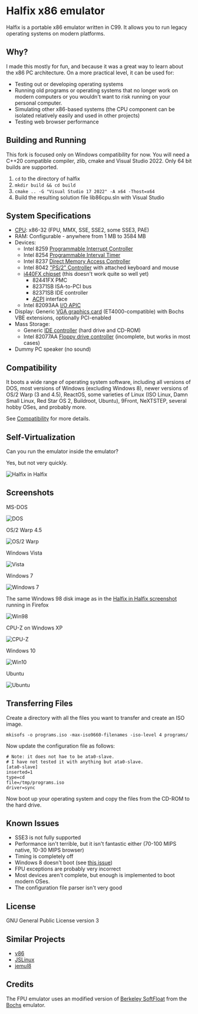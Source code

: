 # Halfix x86 emulator

Halfix is a portable x86 emulator written in C99. It allows you to run legacy operating systems on modern platforms. 

## Why?

I made this mostly for fun, and because it was a great way to learn about the x86 PC architecture. On a more practical level, it can be used for:
 - Testing out or developing operating systems
 - Running old programs or operating systems that no longer work on modern computers or you wouldn't want to risk running on your personal computer. 
 - Simulating other x86-based systems (the CPU component can be isolated relatively easily and used in other projects)
 - Testing web browser performance

## Building and Running

This fork is focused only on Windows compatibility for now. You will need a C++20 compatible compiler, zlib, cmake and Visual Studio 2022. Only 64 bit builds are supported.

1. `cd` to the directory of halfix
2. `mkdir build && cd build`
3. `cmake .. -G "Visual Studio 17 2022" -A x64 -Thost=x64`
4. Build the resulting solution file lib86cpu.sln with Visual Studio

## System Specifications

 - [CPU](https://github.com/nepx/halfix/tree/master/src/cpu): x86-32 (FPU, MMX, SSE, SSE2, some SSE3, PAE)
 - RAM: Configurable - anywhere from 1 MB to 3584 MB
 - Devices:
   - Intel 8259 [Programmable Interrupt Controller](https://github.com/nepx/halfix/blob/master/src/hardware/pic.c)
   - Intel 8254 [Programmable Interval Timer](https://github.com/nepx/halfix/blob/master/src/hardware/pit.c)
   - Intel 8237 [Direct Memory Access Controller](https://github.com/nepx/halfix/blob/master/src/hardware/dma.c)
   - Intel 8042 ["PS/2" Controller](https://github.com/nepx/halfix/blob/master/src/hardware/kbd.c) with attached keyboard and mouse
   - [i440FX chipset](https://github.com/nepx/halfix/blob/master/src/hardware/pci.c) (this doesn't work quite so well yet)
     - 82441FX PMC
     - 82371SB ISA-to-PCI bus
     - 82371SB IDE controller
     - [ACPI](https://github.com/nepx/halfix/blob/master/src/hardware/acpi.c) interface
   - Intel 82093AA [I/O APIC](https://github.com/nepx/halfix/blob/master/src/hardware/ioapic.c)
 - Display: Generic [VGA graphics card](https://github.com/nepx/halfix/blob/master/src/hardware/vga.c) (ET4000-compatible) with Bochs VBE extensions, optionally PCI-enabled
 - Mass Storage: 
   - Generic [IDE controller](https://github.com/nepx/halfix/blob/master/src/hardware/ide.c) (hard drive and CD-ROM) 
   - Intel 82077AA [Floppy drive controller](https://github.com/nepx/halfix/blob/master/src/hardware/fdc.c) (incomplete, but works in most cases)
 - Dummy PC speaker (no sound)

## Compatibility

It boots a wide range of operating system software, including all versions of DOS, most versions of Windows (excluding Windows 8), newer versions of OS/2 Warp (3 and 4.5), ReactOS, some varieties of Linux (ISO Linux, Damn Small Linux, Red Star OS 2, Buildroot, Ubuntu), 9Front, NeXTSTEP, several hobby OSes, and probably more. 

See [Compatibility](compatibility.md) for more details.

## Self-Virtualization

Can you run the emulator inside the emulator? 

Yes, but not very quickly. 

![Halfix in Halfix](docs/pics/halfix-in-halfix.png)

## Screenshots

MS-DOS

![DOS](docs/pics/dos.png)

OS/2 Warp 4.5

![OS/2 Warp](docs/pics/os2-warp4.png)

Windows Vista

![Vista](docs/pics/vista.png)

Windows 7

![Windows 7](docs/pics/win7.png)

The same Windows 98 disk image as in the [Halfix in Halfix screenshot](docs/pics/halfix-in-halfix.png) running in Firefox

![Win98](docs/pics/win98.png)

CPU-Z on Windows XP

![CPU-Z](docs/pics/cpu-z.png)

Windows 10

![Win10](docs/pics/win10.png)

Ubuntu

![Ubuntu](docs/pics/ubuntu.png)

## Transferring Files

Create a directory with all the files you want to transfer and create an ISO image. 

```
mkisofs -o programs.iso -max-iso9660-filenames -iso-level 4 programs/
```

Now update the configuration file as follows:

```
# Note: it does not hae to be ata0-slave. 
# I have not tested it with anything but ata0-slave.
[ata0-slave]
inserted=1
type=cd
file=/tmp/programs.iso
driver=sync
```

Now boot up your operating system and copy the files from the CD-ROM to the hard drive. 

## Known Issues
 - SSE3 is not fully supported
 - Performance isn't terrible, but it isn't fantastic either (70-100 MIPS native, 10-30 MIPS browser)
 - Timing is completely off
 - Windows 8 doesn't boot (see [this issue](https://github.com/nepx/halfix/issues/1))
 - FPU exceptions are probably very incorrect
 - Most devices aren't complete, but enough is implemented to boot modern OSes. 
 - The configuration file parser isn't very good

## License

GNU General Public License version 3

## Similar Projects

 - [v86](https://www.github.com/copy/v86)
 - [JSLinux](http://bellard.org/jslinux/)
 - [jemul8](http://www.github.com/asmblah/jemul8)

## Credits

The FPU emulator uses an modified version of [Berkeley SoftFloat](jhauser.us/arithmetic/SoftFloat.html) from the [Bochs](bochs.sourceforge.net) emulator. 
